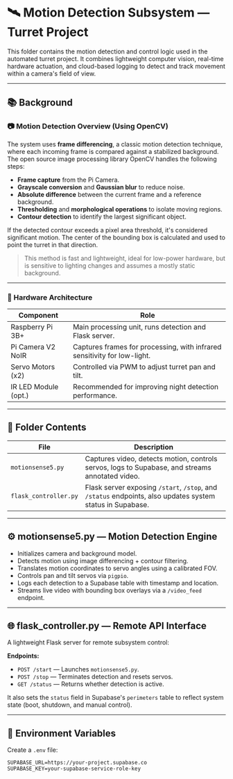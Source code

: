 # 🛰️ Motion Detection Subsystem — Turret Project

This folder contains the motion detection and control logic used in the automated turret project. It combines lightweight computer vision, real-time hardware actuation, and cloud-based logging to detect and track movement within a camera's field of view.

---

## 📚 Background

### 📷 Motion Detection Overview (Using OpenCV)

The system uses **frame differencing**, a classic motion detection technique, where each incoming frame is compared against a stabilized background. The open source image processing library OpenCV handles the following steps:

- **Frame capture** from the Pi Camera.
- **Grayscale conversion** and **Gaussian blur** to reduce noise.
- **Absolute difference** between the current frame and a reference background.
- **Thresholding** and **morphological operations** to isolate moving regions.
- **Contour detection** to identify the largest significant object.

If the detected contour exceeds a pixel area threshold, it's considered significant motion. The center of the bounding box is calculated and used to point the turret in that direction.

> This method is fast and lightweight, ideal for low-power hardware, but is sensitive to lighting changes and assumes a mostly static background.

---

### 🧰 Hardware Architecture

| Component             | Role                                                                 |
|-----------------------|----------------------------------------------------------------------|
| Raspberry Pi 3B+      | Main processing unit, runs detection and Flask server.               |
| Pi Camera V2 NoIR     | Captures frames for processing, with infrared sensitivity for low-light. |
| Servo Motors (x2)     | Controlled via PWM to adjust turret pan and tilt.                   |
| IR LED Module (opt.)  | Recommended for improving night detection performance.              |

---

## 📁 Folder Contents

| File                | Description                                                                 |
|---------------------|-----------------------------------------------------------------------------|
| `motionsense5.py`   | Captures video, detects motion, controls servos, logs to Supabase, and streams annotated video. |
| `flask_controller.py` | Flask server exposing `/start`, `/stop`, and `/status` endpoints, also updates system status in Supabase. |

---

## ⚙️ motionsense5.py — Motion Detection Engine

- Initializes camera and background model.
- Detects motion using image differencing + contour filtering.
- Translates motion coordinates to servo angles using a calibrated FOV.
- Controls pan and tilt servos via `pigpio`.
- Logs each detection to a Supabase table with timestamp and location.
- Streams live video with bounding box overlays via a `/video_feed` endpoint.

---

## 🌐 flask_controller.py — Remote API Interface

A lightweight Flask server for remote subsystem control:

**Endpoints:**
- `POST /start` — Launches `motionsense5.py`.
- `POST /stop` — Terminates detection and resets servos.
- `GET /status` — Returns whether detection is active.

It also sets the `status` field in Supabase's `perimeters` table to reflect system state (boot, shutdown, and manual control).

---

## 🔐 Environment Variables

Create a `.env` file:

```dotenv
SUPABASE_URL=https://your-project.supabase.co
SUPABASE_KEY=your-supabase-service-role-key
